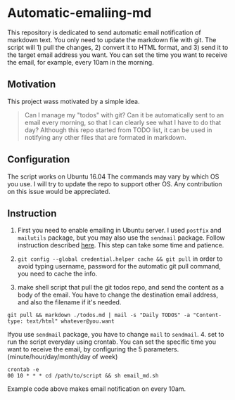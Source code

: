 # Automatic-emaliing-md
This repository is dedicated to send automatic email notification of markdown text.
You only need to update the markdown file with git. 
The script will 1) pull the changes, 2) convert it to HTML format, and 3) send it to the target email address you want.
You can set the time you want to receive the email, for example, every 10am in the morning.

## Motivation
This project wass motivated by a simple idea.
> Can I manage my "todos" with git?
> Can it be automatically sent to an email every morning, so that I can clearly see what I have to do that day?
Although this repo started from TODO list, it can be used in notifying any other files that are formated in markdown. 

## Configuration
The script works on Ubuntu 16.04
The commands may vary by which OS you use. 
I will try to update the repo to support other OS.
Any contribution on this issue would be appreciated. 

## Instruction
1. First you need to enable emailing in Ubuntu server. I used `postfix` and `mailutils` package, but you may also use the `sendmail` package. 
Follow instruction described [here](https://easyengine.io/tutorials/linux/ubuntu-postfix-gmail-smtp/).
This step can take some time and patience.

2. `git config --global credential.helper cache && git pull`
in order to avoid typing username, password for the automatic git pull command, you need to cache the info.

3. make shell script that pull the git todos repo, and send the content as a body of the email.
You have to change the destination email address, and also the filename if it's needed.
```
git pull && markdown ./todos.md | mail -s "Daily TODOS" -a "Content-type: text/html" whatever@you.want
```
Ifyou use `sendmail` package, you have to change `mail` to `sendmail`. 
4. set to run the script everyday using crontab.
You can set the specific time you want to receive the email, by configuring the 5 parameters. (minute/hour/day/month/day of week)
```
crontab -e
00 10 * * * cd /path/to/script && sh email_md.sh
``` 
Example code above makes email notification on every 10am.

